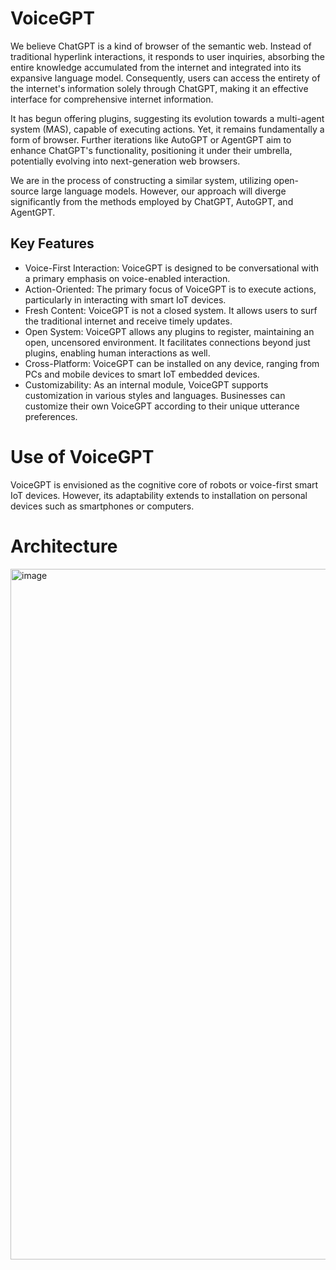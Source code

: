 # VoiceGPT

We believe ChatGPT is a kind of browser of the semantic web. Instead of traditional hyperlink interactions, it responds to user inquiries, absorbing the entire knowledge accumulated from the internet and integrated into its expansive language model. Consequently, users can access the entirety of the internet's information solely through ChatGPT, making it an effective interface for comprehensive internet information. 

It has begun offering plugins, suggesting its evolution towards a multi-agent system (MAS), capable of executing actions. Yet, it remains fundamentally a form of browser. Further iterations like AutoGPT or AgentGPT aim to enhance ChatGPT's functionality, positioning it under their umbrella, potentially evolving into next-generation web browsers.

We are in the process of constructing a similar system, utilizing open-source large language models. 
However, our approach will diverge significantly from the methods employed by ChatGPT, AutoGPT, and AgentGPT.

## Key Features

* Voice-First Interaction: VoiceGPT is designed to be conversational with a primary emphasis on voice-enabled interaction.
* Action-Oriented: The primary focus of VoiceGPT is to execute actions, particularly in interacting with smart IoT devices.
* Fresh Content: VoiceGPT is not a closed system. It allows users to surf the traditional internet and receive timely updates.
* Open System: VoiceGPT allows any plugins to register, maintaining an open, uncensored environment. 
  It facilitates connections beyond just plugins, enabling human interactions as well.
* Cross-Platform: VoiceGPT can be installed on any device, ranging from PCs and mobile devices to smart IoT embedded devices.
* Customizability: As an internal module, VoiceGPT supports customization in various styles and languages. 
  Businesses can customize their own VoiceGPT according to their unique utterance preferences.
  

# Use of VoiceGPT
VoiceGPT is envisioned as the cognitive core of robots or voice-first smart IoT devices. 
However, its adaptability extends to installation on personal devices such as smartphones or computers.

# Architecture

<img width="1105" alt="image" src="https://github.com/Voiceweb-org/VoiceGPT/assets/24785606/48699e47-068d-4c3f-bd88-f6a6a69b6596">

